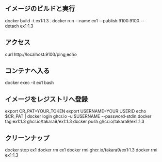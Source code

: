 ## イメージのビルドと実行

docker build -t ex1:1.3 .
docker run --name ex1 --publish 9100:9100 --detach ex1:1.3


## アクセス

curl http://localhost:9100/ping;echo


## コンテナへ入る

docker exec -it ex1 bash


## イメージをレジストリへ登録

export CR_PAT=YOUR_TOKEN
export USERNAME=YOUR USERID
echo $CR_PAT | docker login ghcr.io -u $USERNAME --password-stdin
docker tag ex1:1.3 ghcr.io/takara9/ex1:1.3
docker push ghcr.io/takara9/ex1:1.3


## クリーンナップ

docker stop ex1
docker rm ex1
docker rmi ghcr.io/takara9/ex1:1.3
docker rmi ex1:1.3



